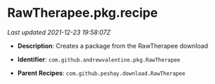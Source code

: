# RawTherapee.pkg.recipe

_Last updated 2021-12-23 19:58:07Z_

- **Description**: Creates a package from the RawTherapee download

- **Identifier**: `com.github.andrewvalentine.pkg.RawTherapee`

- **Parent Recipes**: `com.github.peshay.download.RawTherapee`
